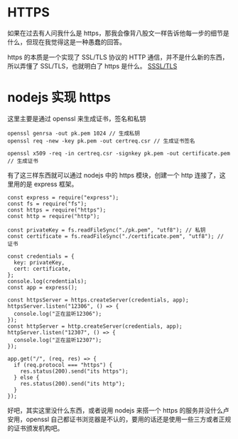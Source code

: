 # HTTPS

如果在过去有人问我什么是 https，那我会像背八股文一样告诉他每一步的细节是什么，但现在我觉得这是一种愚蠢的回答。

https 的本质是一个实现了 SSL/TLS 协议的 HTTP 通信，并不是什么新的东西，所以弄懂了 SSL/TLS，也就明白了 https 是什么。
[SSSL/TLS](SSL&TLS.md)

# nodejs 实现 https

这里主要是通过 openssl 来生成证书，签名和私钥

```
openssl genrsa -out pk.pem 1024 // 生成私钥
openssl req -new -key pk.pem -out certreq.csr // 生成证书签名

openssl x509 -req -in certreq.csr -signkey pk.pem -out certificate.pem // 生成证书
```

有了这三样东西就可以通过 nodejs 中的 https 模块，创建一个 http 连接了，这里用的是 express 框架。

```
const express = require("express");
const fs = require("fs");
const https = require("https");
const http = require("http");

const privateKey = fs.readFileSync("./pk.pem", "utf8"); // 私钥
const certificate = fs.readFileSync("./certificate.pem", "utf8"); // 证书

const credentials = {
  key: privateKey,
  cert: certificate,
};
console.log(credentials);
const app = express();

const httpsServer = https.createServer(credentials, app);
httpsServer.listen("12306", () => {
  console.log("正在监听12306");
});
const httpServer = http.createServer(credentials, app);
httpServer.listen("12307", () => {
  console.log("正在监听12307");
});

app.get("/", (req, res) => {
  if (req.protocol === "https") {
    res.status(200).send("its https");
  } else {
    res.status(200).send("its http");
  }
});

```

好吧，其实这里没什么东西，或者说用 nodejs 来搭一个 https 的服务并没什么卢安用，openssl 自己都证书浏览器是不认的，要用的话还是使用一些三方或者正规的证书颁发机构吧。

